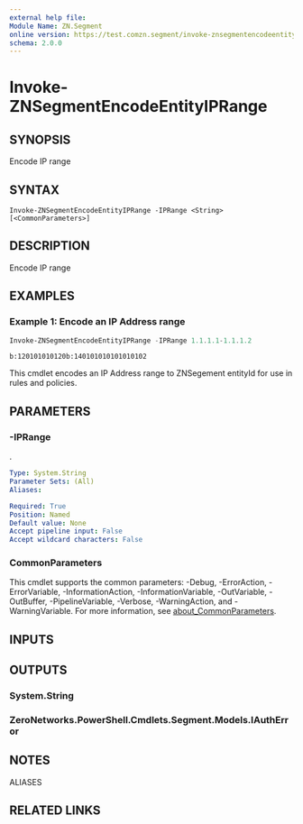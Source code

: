 ```yaml
---
external help file:
Module Name: ZN.Segment
online version: https://test.comzn.segment/invoke-znsegmentencodeentityiprange
schema: 2.0.0
---
```


# Invoke-ZNSegmentEncodeEntityIPRange

## SYNOPSIS
Encode IP range

## SYNTAX

```
Invoke-ZNSegmentEncodeEntityIPRange -IPRange <String> [<CommonParameters>]
```

## DESCRIPTION
Encode IP range

## EXAMPLES

### Example 1: Encode an IP Address range
```powershell
Invoke-ZNSegmentEncodeEntityIPRange -IPRange 1.1.1.1-1.1.1.2 
```

```output
b:120101010120b:140101010101010102
```

This cmdlet encodes an IP Address range to ZNSegement entityId for use in rules and policies.

## PARAMETERS

### -IPRange
.

```yaml
Type: System.String
Parameter Sets: (All)
Aliases:

Required: True
Position: Named
Default value: None
Accept pipeline input: False
Accept wildcard characters: False
```

### CommonParameters
This cmdlet supports the common parameters: -Debug, -ErrorAction, -ErrorVariable, -InformationAction, -InformationVariable, -OutVariable, -OutBuffer, -PipelineVariable, -Verbose, -WarningAction, and -WarningVariable. For more information, see [about_CommonParameters](http://go.microsoft.com/fwlink/?LinkID=113216).

## INPUTS

## OUTPUTS

### System.String

### ZeroNetworks.PowerShell.Cmdlets.Segment.Models.IAuthError

## NOTES

ALIASES

## RELATED LINKS


